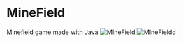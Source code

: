 # MineField
Minefield game made with Java
![MIneField](https://user-images.githubusercontent.com/92986641/145041410-909d5cff-1f88-4568-a45d-6d81d3a45c05.png)
![MIneFieldd](https://user-images.githubusercontent.com/92986641/145041414-f5c3ee0b-1a44-4b9c-9a39-4e60fef50afc.png)
